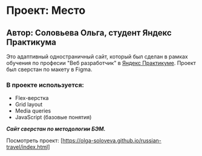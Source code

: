 # Проект: Место
## Автор: Соловьева Ольга, студент Яндекс Практикума

Это адаптивный одностраничный сайт, который был сделан в рамках обучения по професии "Веб разработчик" в [Яндекс Практикуме](https://practicum.yandex.ru/). Проект был сверстан по макету в Figma.

### В проекте используется:
* Flex-верстка
* Grid layout
* Media queries
* JavaScript (базовые понятия)

**_Сайт сверстан по методологии БЭМ._**

Посмотреть проект: [https://olga-soloveva.github.io/russian-travel/index.html]
